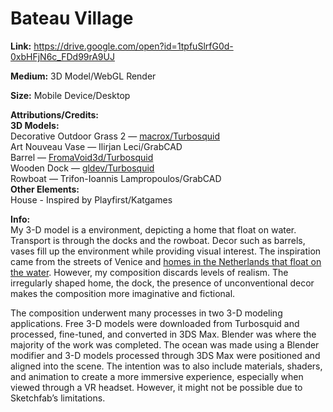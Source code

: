 # Bateau Village

**Link:** https://drive.google.com/open?id=1tpfuSlrfG0d-0xbHFjN6c_FDd99rA9UJ

**Medium:** 3D Model/WebGL Render

**Size:** Mobile Device/Desktop 

**Attributions/Credits:**<br>
**3D Models:**<br>
Decorative Outdoor Grass 2 — [macrox/Turbosquid](https://www.turbosquid.com/FullPreview/Index.cfm/ID/869778)<br>
Art Nouveau Vase — Ilirjan Leci/GrabCAD<br>
Barrel — [FromaVoid3d/Turbosquid](https://www.turbosquid.com/FullPreview/Index.cfm/ID/1169842)<br>
Wooden Dock — [gldev/Turbosquid](https://www.turbosquid.com/FullPreview/Index.cfm/ID/676898)<br>
Rowboat — Trifon-Ioannis Lampropoulos/GrabCAD<br>
**Other Elements:**<br>
House - Inspired by Playfirst/Katgames

**Info:**<br>
My 3-D model is a environment, depicting a home that float on water. Transport is through the docks and the rowboat. Decor such as barrels, vases fill up the environment while providing visual interest. 
The inspiration came from the streets of Venice and [homes in the Netherlands that float on the water](https://www.youtube.com/watch?v=Xx80ExUA1Pc). However, my composition discards levels of realism. The irregularly shaped home, the dock, the presence of unconventional decor makes the composition more imaginative and fictional.

The composition underwent many processes in two 3-D modeling applications. Free 3-D models were downloaded from Turbosquid and processed, fine-tuned, and converted in 3DS Max. Blender was where the majority of the work was completed. The ocean was made using a Blender modifier and 3-D models processed through 3DS Max were positioned and aligned into the scene. The intention was to also include materials, shaders, and animation to create a more immersive experience, especially when viewed through a VR headset. However, it might not be possible due to Sketchfab’s limitations. 

